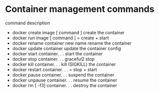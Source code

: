 # Container management commands
command description


- docker create image [ command ] create the container
- docker run image [ command ] = create + start
- docker rename container new name rename the container
- docker update container update the container config
- docker start container. . . start the container
- docker stop container. . . graceful2 stop
- docker kill container. . . kill (SIGKILL) the container
- docker restart container. . . = stop + start
- docker pause container. . . suspend the container
- docker unpause container. . . resume the container
- docker rm [ -f3] container. . . destroy the container
